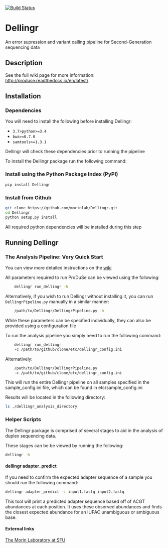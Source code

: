 [![Build Status](https://travis-ci.org/morinlab/Dellingr.svg?branch=master)](https://travis-ci.org/morinlab/Dellingr)

# Dellingr
An error supression and variant calling pipeline for Second-Generation sequencing data

## Description

See the full wiki page for more information: http://produse.readthedocs.io/en/latest/

## Installation 

### Dependencies

You will need to install the following before installing Dellingr:

* `3.7>python>=3.4`
* `bwa>=0.7.0`
* `samtools>=1.3.1`

Dellingr will check these dependencies prior to running the pipeline

To install the Dellingr package run the following command:

### Install using the Python Package Index (PyPI)
```bash
pip install Dellingr
```

### Install from Github
```bash
git clone https://github.com/morinlab/Dellingr.git
cd Dellingr
python setup.py install
```
All required python dependencies will be installed during this step

## Running Dellingr

### The Analysis Pipeline: Very Quick Start

You can view more detailed instructions on the [wiki](http://produse.readthedocs.io/en/latest/)

All parameters required to run ProDuSe can be viewed using the following:
```bash
    dellingr run_dellingr -h
```

Alternatively, if you wish to run Dellingr without installing it, you can run `DellingrPipeline.py` manually in a similar manner:
```bash
    /path/to/Dellingr/DellingrPipeline.py -h
```

While these parameters can be specified individually, they can also be provided using a configuration file

To run the analysis pipeline you simply need to run the following command:
```bash
    dellingr run_dellingr
    -c /path/to/github/clone/etc/dellingr_config.ini
```

Alternatively:
```bash
    /path/to/Dellingr/DellingrPipeline.py 
    -c /path/to/github/clone/etc/dellingr_config.ini
```

This will run the entire Dellingr pipeline on all samples specified in the sample_config.ini file, which can be found in 
etc/sample_config.ini

Results will be located in the following directory:

```bash
ls ./dellingr_analysis_directory
```

### Helper Scripts

The Dellingr package is comprised of several stages to aid in the analysis of duplex sequencing data.

These stages can be be viewed by running the following:

```bash
dellingr -h
```

#### dellingr adapter_predict

If you need to confirm the expected adapter sequence of a sample you should run the following command:

```bash
dellingr adapter_predict -i input1.fastq input2.fastq
```

This tool will print a predicted adapter sequence based off of ACGT abundances at each position. It uses these observed abundances and finds the closest expected abundance for an IUPAC unambiguous or ambiguous base.

#### External links
[The Morin Laboratory at SFU](https://morinlab.github.io/team/)
